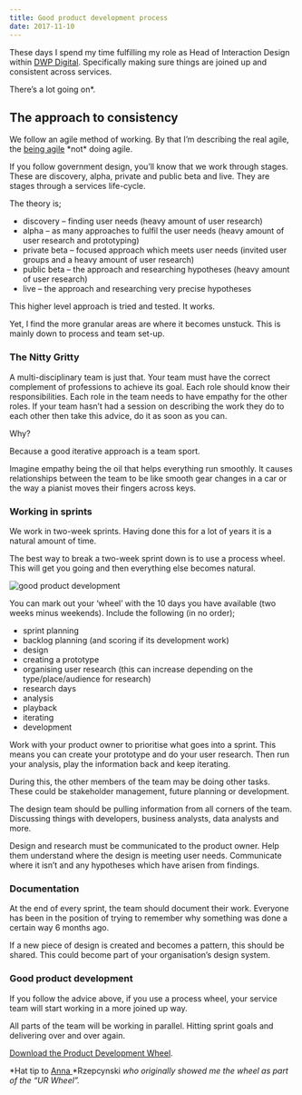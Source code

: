 ```yaml
---
title: Good product development process
date: 2017-11-10
---
```

These days I spend my time fulfilling my role as Head of Interaction Design within [DWP Digital](https://dwpdigital.blog.gov.uk/). Specifically making sure things are joined up and consistent across services.

There’s a lot going on*.

## The approach to consistency

We follow an agile method of working. By that I’m describing the real agile, the [being agile](http://www.gavinelliott.co.uk/2016/09/a-stand-up-retro-or-planning-does-not-make-you-agile/) \*not\* doing agile.

If you follow government design, you’ll know that we work through stages. These are discovery, alpha, private and public beta and live. They are stages through a services life-cycle.

The theory is;

- discovery – finding user needs (heavy amount of user research)
- alpha – as many approaches to fulfil the user needs (heavy amount of user research and prototyping)
- private beta – focused approach which meets user needs (invited user groups and a heavy amount of user research)
- public beta – the approach and researching hypotheses (heavy amount of user research)
- live – the approach and researching very precise hypotheses

This higher level approach is tried and tested. It works.

Yet, I find the more granular areas are where it becomes unstuck. This is mainly down to process and team set-up.

### The Nitty Gritty

A multi-disciplinary team is just that. Your team must have the correct complement of professions to achieve its goal. Each role should know their responsibilities. Each role in the team needs to have empathy for the other roles. If your team hasn’t had a session on describing the work they do to each other then take this advice, do it as soon as you can.

Why?

Because a good iterative approach is a team sport.

Imagine empathy being the oil that helps everything run smoothly. It causes relationships between the team to be like smooth gear changes in a car or the way a pianist moves their fingers across keys.

### Working in sprints

We work in two-week sprints. Having done this for a lot of years it is a natural amount of time.

The best way to break a two-week sprint down is to use a process wheel. This will get you going and then everything else becomes natural.

![good product development](/images/product-development-wheel.jpg)

You can mark out your ‘wheel’ with the 10 days you have available (two weeks minus weekends). Include the following (in no order);

- sprint planning
- backlog planning (and scoring if its development work)
- design
- creating a prototype
- organising user research (this can increase depending on the type/place/audience for research)
- research days
- analysis
- playback
- iterating
- development

Work with your product owner to prioritise what goes into a sprint. This means you can create your prototype and do your user research. Then run your analysis, play the information back and keep iterating.

During this, the other members of the team may be doing other tasks. These could be stakeholder management, future planning or development.

The design team should be pulling information from all corners of the team. Discussing things with developers, business analysts, data analysts and more.

Design and research must be communicated to the product owner. Help them understand where the design is meeting user needs. Communicate where it isn’t and any hypotheses which have arisen from findings.

### Documentation

At the end of every sprint, the team should document their work. Everyone has been in the position of trying to remember why something was done a certain way 6 months ago.

If a new piece of design is created and becomes a pattern, this should be shared. This could become part of your organisation’s design system.

### Good product development

If you follow the advice above, if you use a process wheel, your service team will start working in a more joined up way.

All parts of the team will be working in parallel. Hitting sprint goals and delivering over and over again.

[Download the Product Development Wheel](/resources/product-development-wheel.pdf).

*Hat tip to [Anna ](https://twitter.com/annarzepczynski)*Rzepcynski *who originally showed me the wheel as part of the “UR Wheel”.*
